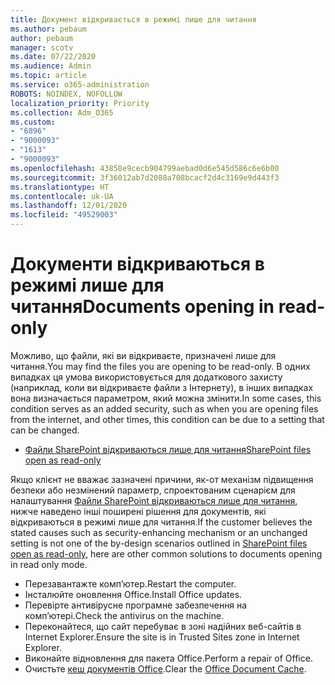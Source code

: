 ```yaml
---
title: Документ відкривається в режимі лише для читання
ms.author: pebaum
author: pebaum
manager: scotv
ms.date: 07/22/2020
ms.audience: Admin
ms.topic: article
ms.service: o365-administration
ROBOTS: NOINDEX, NOFOLLOW
localization_priority: Priority
ms.collection: Adm_O365
ms.custom:
- "6896"
- "9000093"
- "1613"
- "9000093"
ms.openlocfilehash: 43858e9cecb904799aebad0d6e545d586c6e6b00
ms.sourcegitcommit: 3f36012ab7d2088a708bcacf2d4c3169e9d443f3
ms.translationtype: HT
ms.contentlocale: uk-UA
ms.lasthandoff: 12/01/2020
ms.locfileid: "49529003"
---
```

# <a name="documents-opening-in-read-only"></a><span data-ttu-id="23567-102">Документи відкриваються в режимі лише для читання</span><span class="sxs-lookup"><span data-stu-id="23567-102">Documents opening in read-only</span></span>

<span data-ttu-id="23567-103">Можливо, що файли, які ви відкриваєте, призначені лише для читання.</span><span class="sxs-lookup"><span data-stu-id="23567-103">You may find the files you are opening to be read-only.</span></span> <span data-ttu-id="23567-104">В одних випадках ця умова використовується для додаткового захисту (наприклад, коли ви відкриваєте файли з Інтернету), в інших випадках вона визначається параметром, який можна змінити.</span><span class="sxs-lookup"><span data-stu-id="23567-104">In some cases, this condition serves as an added security, such as when you are opening files from the internet, and other times, this condition can be due to a setting that can be changed.</span></span>

- [<span data-ttu-id="23567-105">Файли SharePoint відкриваються лише для читання</span><span class="sxs-lookup"><span data-stu-id="23567-105">SharePoint files open as read-only</span></span>](https://docs.microsoft.com/sharepoint/troubleshoot/lists-and-libraries/files-open-as-read-only-and-cannot-check-in-or-out)

<span data-ttu-id="23567-106">Якщо клієнт не вважає зазначені причини, як-от механізм підвищення безпеки або незмінений параметр, спроектованим сценарієм для налаштування [Файли SharePoint відкриваються лише для читання](https://docs.microsoft.com/sharepoint/troubleshoot/lists-and-libraries/files-open-as-read-only-and-cannot-check-in-or-out), нижче наведено інші поширені рішення для документів, які відкриваються в режимі лише для читання.</span><span class="sxs-lookup"><span data-stu-id="23567-106">If the customer believes the stated causes such as security-enhancing mechanism or an unchanged setting is not one of the by-design scenarios outlined in [SharePoint files open as read-only](https://docs.microsoft.com/sharepoint/troubleshoot/lists-and-libraries/files-open-as-read-only-and-cannot-check-in-or-out), here are other common solutions to documents opening in read only mode.</span></span>

- <span data-ttu-id="23567-107">Перезавантажте комп’ютер.</span><span class="sxs-lookup"><span data-stu-id="23567-107">Restart the computer.</span></span>
- <span data-ttu-id="23567-108">Інсталюйте оновлення Office.</span><span class="sxs-lookup"><span data-stu-id="23567-108">Install Office updates.</span></span>
- <span data-ttu-id="23567-109">Перевірте антивірусне програмне забезпечення на комп’ютері.</span><span class="sxs-lookup"><span data-stu-id="23567-109">Check the antivirus on the machine.</span></span>
- <span data-ttu-id="23567-110">Переконайтеся, що сайт перебуває в зоні надійних веб-сайтів в Internet Explorer.</span><span class="sxs-lookup"><span data-stu-id="23567-110">Ensure the site is in Trusted Sites zone in Internet Explorer.</span></span>
- <span data-ttu-id="23567-111">Виконайте відновлення для пакета Office.</span><span class="sxs-lookup"><span data-stu-id="23567-111">Perform a repair of Office.</span></span>
- <span data-ttu-id="23567-112">Очистьте [кеш документів Office](https://support.microsoft.com/office/delete-your-office-document-cache-b1d3765e-d71b-4bb8-99ca-acd22c42995d?ui=en-us&rs=en-us&ad=us).</span><span class="sxs-lookup"><span data-stu-id="23567-112">Clear the [Office Document Cache](https://support.microsoft.com/office/delete-your-office-document-cache-b1d3765e-d71b-4bb8-99ca-acd22c42995d?ui=en-us&rs=en-us&ad=us).</span></span>

